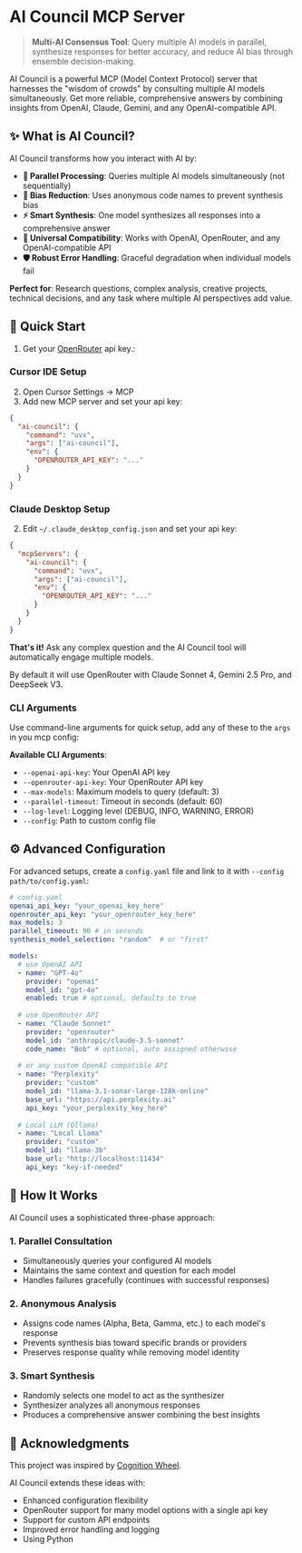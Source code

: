 # AI Council MCP Server

> **Multi-AI Consensus Tool**: Query multiple AI models in parallel, synthesize responses for better accuracy, and reduce AI bias through ensemble decision-making.

AI Council is a powerful MCP (Model Context Protocol) server that harnesses the "wisdom of crowds" by consulting multiple AI models simultaneously. Get more reliable, comprehensive answers by combining insights from OpenAI, Claude, Gemini, and any OpenAI-compatible API.

## ✨ What is AI Council?

AI Council transforms how you interact with AI by:

- **🔄 Parallel Processing**: Queries multiple AI models simultaneously (not sequentially)
- **🎯 Bias Reduction**: Uses anonymous code names to prevent synthesis bias
- **⚡ Smart Synthesis**: One model synthesizes all responses into a comprehensive answer
- **🔧 Universal Compatibility**: Works with OpenAI, OpenRouter, and any OpenAI-compatible API
- **🛡️ Robust Error Handling**: Graceful degradation when individual models fail

**Perfect for**: Research questions, complex analysis, creative projects, technical decisions, and any task where multiple AI perspectives add value.

## 🚀 Quick Start

1. Get your [OpenRouter](https://openrouter.ai/) api key.:

### Cursor IDE Setup

2. Open Cursor Settings → MCP
3. Add new MCP server and set your api key:

```json
{
  "ai-council": {
    "command": "uvx",
    "args": ["ai-council"],
    "env": {
      "OPENROUTER_API_KEY": "..."
    }
  }
}
```

### Claude Desktop Setup

2. Edit `~/.claude_desktop_config.json` and set your api key:

```json
{
  "mcpServers": {
    "ai-council": {
      "command": "uvx",
      "args": ["ai-council"],
      "env": {
        "OPENROUTER_API_KEY": "..."
      }
    }
  }
}
```

**That's it!** Ask any complex question and the AI Council tool will automatically engage multiple models. 

By default it will use OpenRouter with Claude Sonnet 4, Gemini 2.5 Pro, and DeepSeek V3.

### CLI Arguments

Use command-line arguments for quick setup, add any of these to the `args` in you mcp config:

**Available CLI Arguments**:
- `--openai-api-key`: Your OpenAI API key
- `--openrouter-api-key`: Your OpenRouter API key  
- `--max-models`: Maximum models to query (default: 3)
- `--parallel-timeout`: Timeout in seconds (default: 60)
- `--log-level`: Logging level (DEBUG, INFO, WARNING, ERROR)
- `--config`: Path to custom config file

## ⚙️ Advanced Configuration

For advanced setups, create a `config.yaml` file and link to it with `--config path/to/config.yaml`:

```yaml
# config.yaml
openai_api_key: "your_openai_key_here"
openrouter_api_key: "your_openrouter_key_here"
max_models: 3
parallel_timeout: 90 # in seconds
synthesis_model_selection: "random"  # or "first"

models:
  # use OpenAI API
  - name: "GPT-4o"
    provider: "openai" 
    model_id: "gpt-4o"
    enabled: true # optional, defaults to true
    
  # use OpenRouter API
  - name: "Claude Sonnet"
    provider: "openrouter"
    model_id: "anthropic/claude-3.5-sonnet"
    code_name: "Bob" # optional, auto assigned otherwise
  
  # or any custom OpenAI compatible API
  - name: "Perplexity"
    provider: "custom"
    model_id: "llama-3.1-sonar-large-128k-online"
    base_url: "https://api.perplexity.ai"
    api_key: "your_perplexity_key_here"
    
  # Local LLM (Ollama)
  - name: "Local Llama"
    provider: "custom" 
    model_id: "llama-3b"
    base_url: "http://localhost:11434"
    api_key: "key-if-needed"
```

## 📖 How It Works

AI Council uses a sophisticated three-phase approach:

### 1. **Parallel Consultation** 
- Simultaneously queries your configured AI models
- Maintains the same context and question for each model
- Handles failures gracefully (continues with successful responses)

### 2. **Anonymous Analysis**
- Assigns code names (Alpha, Beta, Gamma, etc.) to each model's response
- Prevents synthesis bias toward specific brands or providers
- Preserves response quality while removing model identity

### 3. **Smart Synthesis**
- Randomly selects one model to act as the synthesizer
- Synthesizer analyzes all anonymous responses
- Produces a comprehensive answer combining the best insights

## 🤝 Acknowledgments

This project was inspired by [Cognition Wheel](https://github.com/Hormold/cognition-wheel).

AI Council extends these ideas with:
- Enhanced configuration flexibility  
- OpenRouter support for many model options with a single api key
- Support for custom API endpoints
- Improved error handling and logging
- Using Python